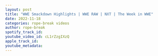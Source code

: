 ```yaml
---
layout: post
title: "WWE Smackdown Highlights | WWE RAW | NXT | The Week in WWE"
date: 2022-11-18
categories: rope-break videos
author: rope-break
spotify_track_id: 
youtube_video_id: cL1rZzgIXzQ
apple_track_id: 
youtube_metadata: 
---
```

